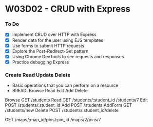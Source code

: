 # W03D02 - CRUD with Express

### To Do
- [x] Implement CRUD over HTTP with Express
- [x] Render data for the user using EJS templates
- [x] Use forms to submit HTTP requests
- [x] Explore the Post-Redirect-Get pattern
- [x] Using Chrome DevTools to see requests and responses
- [x] Practice debugging Express

### Create Read Update Delete
* Basic operations that you can perform on a resource
* BREAD: Browse Read Edit Add Delete

Browse  GET   /students
Read    GET   /students/:student_id /students/7
Edit    POST  /students/:student_id
Add     POST  /students
AddForm GET   /students/new
Delete  POST  /students/:student_id/delete


GET /maps/:map_id/pins/:pin_id
/maps/2/pins/7















# 
